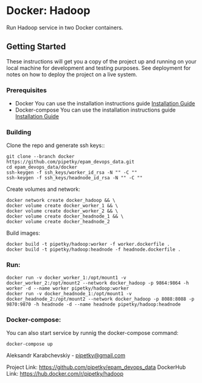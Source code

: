 # Docker: Hadoop

Run Hadoop service in two Docker containers.  <br/>

## Getting Started

These instructions will get you a copy of the project up and running on your local machine for development and testing purposes. See deployment for notes on how to deploy the project on a live system.

### Prerequisites

* Docker
You can use the installation instructions guide [Installation Guide](https://docs.docker.com/engine/install/)
* Docker-compose 
You can use the installation instructions guide [Installation Guide](https://docs.docker.com/compose/install/)

### Building

Clone the repo and generate ssh keys::

```
git clone --branch docker https://github.com/pipetky/epam_devops_data.git
cd epam_devops_data/docker
ssh-keygen -f ssh_keys/worker_id_rsa -N "" -C ""
ssh-keygen -f ssh_keys/headnode_id_rsa -N "" -C ""
```
Create volumes and network:
```
docker network create docker_hadoop && \
docker volume create docker_worker_1 && \
docker volume create docker_worker_2 && \
docker volume create docker_headnode_1 && \
docker volume create docker_headnode_2
```
Build images:
```
docker build -t pipetky/hadoop:worker -f worker.dockerfile . 
docker build -t pipetky/hadoop:headnode -f headnode.dockerfile .
``` 
### Run:
```
docker run -v docker_worker_1:/opt/mount1 -v docker_worker_2:/opt/mount2 --network docker_hadoop -p 9864:9864 -h worker -d --name worker pipetky/hadoop:worker
docker run -v docker_headnode_1:/opt/mount1 -v docker_headnode_2:/opt/mount2 --network docker_hadoop -p 8088:8088 -p 9870:9870 -h headnode -d --name headnode pipetky/hadoop:headnode
```

### Docker-compose:

You can also start service by runnig the docker-compose command:
```
docker-compose up
```

Aleksandr Karabchevskiy - pipetky@gmail.com

Project Link: https://github.com/pipetky/epam_devops_data
DockerHub Link: https://hub.docker.com/r/pipetky/hadoop
